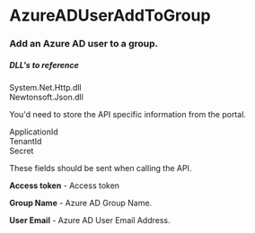 <h1>AzureADUserAddToGroup</h1>
<h3>Add an Azure AD user to a group.</h3>

##### DLL's to reference
System.Net.Http.dll </br>
Newtonsoft.Json.dll </br>


You'd need to store the API specific information from the portal.

ApplicationId </br>
TenantId </br>
Secret </br>

These fields should be sent when calling the API.

**Access token**      - Access token

**Group Name**        - Azure AD Group Name.<br>

**User Email**        - Azure AD User Email Address.<br>
